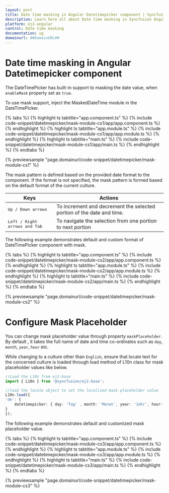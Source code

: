 ```yaml
---
layout: post
title: Date time masking in Angular Datetimepicker component | Syncfusion
description: Learn here all about Date time masking in Syncfusion Angular Datetimepicker component of Syncfusion Essential JS 2 and more.
platform: ej2-angular
control: Date time masking 
documentation: ug
domainurl: ##DomainURL##
---
```


# Date time masking in Angular Datetimepicker component

The DateTimePicker has built-in support to masking the date value, when `enableMask` property set as `true`.

To use mask support, inject the MaskedDateTime module in the DateTimePicker.

{% tabs %}
{% highlight ts tabtitle="app.component.ts" %}
{% include code-snippet/datetimepicker/mask-module-cs1/app/app.component.ts %}
{% endhighlight %}
{% highlight ts tabtitle="app.module.ts" %}
{% include code-snippet/datetimepicker/mask-module-cs1/app/app.module.ts %}
{% endhighlight %}
{% highlight ts tabtitle="main.ts" %}
{% include code-snippet/datetimepicker/mask-module-cs1/app/main.ts %}
{% endhighlight %}
{% endtabs %}
  
{% previewsample "page.domainurl/code-snippet/datetimepicker/mask-module-cs1" %}

The mask pattern is defined based on the provided date format to the component. If the format is not specified, the mask pattern is formed based on the default format of the current culture.

| **Keys** | **Actions** |
| --- | --- |
| <kbd>Up / Down arrows</kbd> | To increment and decrement the selected portion of the date and time. |
| <kbd>Left / Right arrows and Tab</kbd> | To navigate the selection from one portion to next portion |

The following example demonstrates default and custom format of DateTimePicker component with mask.

{% tabs %}
{% highlight ts tabtitle="app.component.ts" %}
{% include code-snippet/datetimepicker/mask-module-cs2/app/app.component.ts %}
{% endhighlight %}
{% highlight ts tabtitle="app.module.ts" %}
{% include code-snippet/datetimepicker/mask-module-cs2/app/app.module.ts %}
{% endhighlight %}
{% highlight ts tabtitle="main.ts" %}
{% include code-snippet/datetimepicker/mask-module-cs2/app/main.ts %}
{% endhighlight %}
{% endtabs %}
  
{% previewsample "page.domainurl/code-snippet/datetimepicker/mask-module-cs2" %}

# Configure Mask Placeholder

You can change mask placeholder value through property `maskPlaceholder`. By default , it takes the full name of date and time co-ordinates such as `day`, `month`, `year`, `hour` etc.

While changing to a culture other than `English`, ensure that locale text for the concerned culture is loaded through load method of L10n class for mask placeholder values like below.

```typescript
//Load the L10n from ej2-base
import { L10n } from '@syncfusion/ej2-base';

//load the locale object to set the localized mask placeholder value
L10n.load({
'de': {
    datetimepicker: { day: 'Tag' , month: 'Monat', year: 'Jahr', hour: 'Stunde' ,minute: 'Minute', second:'Sekunden' }
}
});

```

The following example demonstrates default and customized mask placeholder value.

{% tabs %}
{% highlight ts tabtitle="app.component.ts" %}
{% include code-snippet/datetimepicker/mask-module-cs3/app/app.component.ts %}
{% endhighlight %}
{% highlight ts tabtitle="app.module.ts" %}
{% include code-snippet/datetimepicker/mask-module-cs3/app/app.module.ts %}
{% endhighlight %}
{% highlight ts tabtitle="main.ts" %}
{% include code-snippet/datetimepicker/mask-module-cs3/app/main.ts %}
{% endhighlight %}
{% endtabs %}
  
{% previewsample "page.domainurl/code-snippet/datetimepicker/mask-module-cs3" %}
